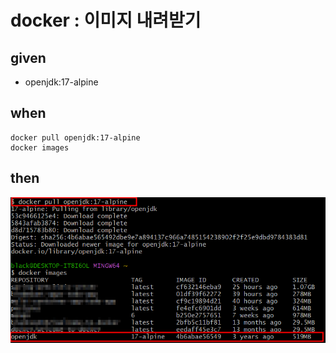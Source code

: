 
# docker : 이미지 내려받기

## given

- openjdk:17-alpine

## when 

```
docker pull openjdk:17-alpine
docker images
```

## then

![img_12.png](..%2F..%2Fimages%2Fimg_12.png)